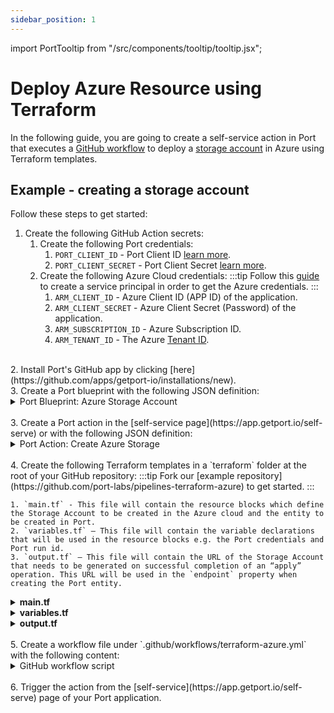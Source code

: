 ```yaml
---
sidebar_position: 1
---
```


import PortTooltip from "/src/components/tooltip/tooltip.jsx";

# Deploy Azure Resource using Terraform

In the following guide, you are going to create a self-service action in Port that executes a [GitHub workflow](/create-self-service-experiences/setup-backend/github-workflow/github-workflow.md) to deploy a [storage account](https://learn.microsoft.com/en-us/azure/storage/common/storage-account-overview) in Azure using Terraform templates.


## Example - creating a storage account

Follow these steps to get started:

1. Create the following GitHub Action secrets:
    1. Create the following Port credentials:
        1. `PORT_CLIENT_ID` - Port Client ID [learn more](/build-your-software-catalog/custom-integration/api/#get-api-token).
        2. `PORT_CLIENT_SECRET` - Port Client Secret [learn more](/build-your-software-catalog/custom-integration/api/#get-api-token).
    2. Create the following Azure Cloud credentials:
        :::tip
        Follow this [guide](https://learn.microsoft.com/en-us/azure/developer/terraform/get-started-cloud-shell-bash?tabs=bash#create-a-service-principal) to create a service principal in order to get the Azure credentials.
        :::
        1. `ARM_CLIENT_ID` - Azure Client ID (APP ID) of the application.
        2. `ARM_CLIENT_SECRET` - Azure Client Secret (Password) of the application.
        3. `ARM_SUBSCRIPTION_ID` - Azure Subscription ID.
        4. `ARM_TENANT_ID` - The Azure [Tenant ID](https://learn.microsoft.com/en-us/azure/azure-portal/get-subscription-tenant-id).
<br />
2. Install Port's GitHub app by clicking [here](https://github.com/apps/getport-io/installations/new).
<br />
3. Create a Port <PortTooltip id="blueprint">blueprint</PortTooltip> with the following JSON definition:

<details>
   <summary>Port Blueprint: Azure Storage Account</summary>
   :::note
   Keep in mind that this can be any blueprint you require; the provided example is just for reference.
   :::

```json showLineNumbers
{
    "identifier": "azureStorage",
    "title": "Azure Storage Account",
    "icon": "Azure",
    "schema": {
        "properties": {
            "storage_name": {
                "title": "Account Name",
                "type": "string",
                "minLength": 3,
                "maxLength": 63,
                "icon": "DefaultProperty"
            },
            "storage_location": {
                "icon": "DefaultProperty",
                "title": "Location",
                "type": "string"
            },
            "url": {
                "title": "URL",
                "format": "url",
                "type": "string",
                "icon": "DefaultProperty"
            }
        },
        "required": [
            "storage_name",
            "storage_location"
        ]
    },
    "mirrorProperties": {},
    "calculationProperties": {},
    "relations": {}
}
```

  </details>
<br />
3. Create a Port action in the [self-service page](https://app.getport.io/self-serve) or with the following JSON definition:

<details>

  <summary>Port Action: Create Azure Storage</summary>
   :::tip
- `<GITHUB-ORG>` - your GitHub organization or user name.
- `<GITHUB-REPO-NAME>` - your GitHub repository name.
:::


```json showLineNumbers
[
  {
    "identifier": "create_azure_storage",
    "title": "Create Azure Storage",
    "icon": "Github",
    "invocationMethod": {
      "type": "GITHUB",
      "org": "<GITHUB-ORG>",
      "repo": "<GITHUB-REPO-NAME>",
      "workflow": "terraform-azure.yml",
      "omitUserInputs": false,
      "omitPayload": false,
      "reportWorkflowStatus": true
    },
    "trigger": {
      "type": "self-service",
      "operation": "CREATE",
      "userInputs": {
        "properties": {
          "storage_name": {
            "title": "Storage Name",
            "icon": "Azure",
            "type": "string"
          },
          "storage_location": {
            "title": "Storage Location",
            "icon": "Azure",
            "type": "string",
            "default": "westus2"
          }
        },
        "required": [
          "storage_name"
        ],
        "order": [
          "storage_name",
          "storage_location"
        ]
      }
    },
    "description": "Execute a workflow that terraforms an azure resource",
    "requiredApproval": false
  }
]
```

</details>
<br />
4. Create the following Terraform templates in a `terraform` folder at the root of your GitHub repository:
    :::tip
    Fork our [example repository](https://github.com/port-labs/pipelines-terraform-azure) to get started.
    :::

    1. `main.tf` - This file will contain the resource blocks which define the Storage Account to be created in the Azure cloud and the entity to be created in Port.
    2. `variables.tf` – This file will contain the variable declarations that will be used in the resource blocks e.g. the Port credentials and Port run id.
    3. `output.tf` – This file will contain the URL of the Storage Account that needs to be generated on successful completion of an “apply” operation. This URL will be used in the `endpoint` property when creating the Port entity.

<details>
  <summary><b>main.tf</b></summary>

```hcl showLineNumbers title="main.tf"
terraform {
    required_providers {
        azurerm = {
            source  = "hashicorp/azurerm"
            version = "~> 3.0.2"
        }
        port = {
            source  = "port-labs/port-labs"
            version = "~> 1.0.0"
        }
    }

    required_version = ">= 1.1.0"
}

provider "azurerm" {

    features {}
}

provider "port" {
    client_id = var.port_client_id
    secret    = var.port_client_secret
}

resource "azurerm_storage_account" "storage_account" {
    name                = var.storage_account_name
    resource_group_name = var.resource_group_name

    location                 = var.location
    account_tier             = "Standard"
    account_replication_type = "LRS"
    account_kind             = "StorageV2"
}

resource "port_entity" "azure_storage_account" {
    count      = length(azurerm_storage_account.storage_account) > 0 ? 1 : 0
    identifier = var.storage_account_name
    title      = var.storage_account_name
    blueprint  = "azureStorage"
    run_id     = var.port_run_id
    properties = {
        string_props = {
        "storage_name"     = var.storage_account_name,
        "storage_location" = var.location,
        "endpoint"         = azurerm_storage_account.storage_account.primary_web_endpoint
        }
    }

    depends_on = [azurerm_storage_account.storage_account]
}
```

</details>

<details>
  
  <summary><b>variables.tf</b></summary>
  :::note
  Replace the default `resource_group_name` with a resource group from your Azure account. Check this [guide](https://learn.microsoft.com/en-us/azure/azure-resource-manager/management/manage-resource-groups-portal) to find your resource groups. You may also wish to set the default values of other variables.
  :::

```hcl showLineNumbers title="variables.tf"
variable "resource_group_name" {
    type        = string
    default     = "myTFResourceGroup"
    description = "RG name in Azure"
}

variable "location" {
    type        = string
    default     = "westus2"
    description = "RG location in Azure"
}

variable "storage_account_name" {
    type        = string
    description = "Storage Account name in Azure"
    default     = "demo"
}

variable "port_run_id" {
    type        = string
    description = "The runID of the action run that created the entity"
}

variable "port_client_id" {
    type        = string
    description = "The Port client ID"
}

variable "port_client_secret" {
    type        = string
    description = "The Port client secret"
}
```

</details>

<details>
<summary><b>output.tf</b></summary>
  
```hcl showLineNumbers title="output.tf"
output "endpoint_url" {
    value = azurerm_storage_account.storage_account.primary_web_endpoint
}
```

</details>
<br />
5. Create a workflow file under `.github/workflows/terraform-azure.yml` with the following content:

<details>

<summary>GitHub workflow script</summary>

```yaml showLineNumbers title="terraform-azure.yml"
name: "Terraform Infrastructure Change"

on: 
  workflow_dispatch:
    inputs:
      storage_name:
        required: true
        type: string
      storage_location:
        required: true
        type: string
      port_payload:
        required: true
        description:
            Port's payload, including details for who triggered the action and
            general context (blueprint, run id, etc...)
        type: string

env: 
  TF_LOG: INFO
  TF_INPUT: false
  # BUCKET_TF_STATE: # Uncomment this if you using a storage backend

jobs:
  terraform:
    name: "Deploy Azure Resource"
    runs-on: ubuntu-latest
    defaults:
      run:
        shell: bash
        working-directory: ./terraform


    steps:
      - name: Checkout the repository to the runner
        uses: actions/checkout@v2

      - name: Setup Terraform with specified version on the runner
        uses: hashicorp/setup-terraform@v2
        with:
          terraform_version: 1.6.0
      
      - name: Terraform init
        id: init
        run: terraform init
        # run: terraform init -backend-config="bucket=$BUCKET_TF_STATE" # Use this option instead if using a storage backend

      - name: Terraform format
        id: fmt
        run: terraform fmt -check
      
      - name: Terraform validate
        id: validate
        run: terraform validate

      - name: Run Terraform Plan and Apply (Azure)
        id: plan-azure
        env: 
            ARM_CLIENT_ID: ${{ secrets.ARM_CLIENT_ID }}
            ARM_CLIENT_SECRET: ${{ secrets.ARM_CLIENT_SECRET }}
            ARM_TENANT_ID: ${{ secrets.ARM_TENANT_ID }}
            ARM_SUBSCRIPTION_ID: ${{ secrets.ARM_SUBSCRIPTION_ID }}
            TF_VAR_port_client_id: ${{ secrets.PORT_CLIENT_ID }}
            TF_VAR_port_client_secret: ${{ secrets.PORT_CLIENT_SECRET }}
            TF_VAR_port_run_id: ${{fromJson(inputs.port_payload).context.runId}}
        run: |
          terraform plan \
            -input=false \
            -out=tfazure-${GITHUB_RUN_NUMBER}.tfplan \
            -var="storage_account_name=${{ github.event.inputs.storage_name }}" \
            -var="location=${{ github.event.inputs.storage_location }}" \
            -target=azurerm_storage_account.storage_account

          terraform apply -auto-approve -input=false tfazure-${GITHUB_RUN_NUMBER}.tfplan

      - name: Terraform Azure Status
        if: steps.plan-azure.outcome == 'failure'
        run: exit 1

      - name: Run Terraform Plan and Apply (Port)
        id: plan-port
        env: 
            ARM_CLIENT_ID: ${{ secrets.ARM_CLIENT_ID }}
            ARM_CLIENT_SECRET: ${{ secrets.ARM_CLIENT_SECRET }}
            ARM_TENANT_ID: ${{ secrets.ARM_TENANT_ID }}
            ARM_SUBSCRIPTION_ID: ${{ secrets.ARM_SUBSCRIPTION_ID }}
            TF_VAR_port_client_id: ${{ secrets.PORT_CLIENT_ID }}
            TF_VAR_port_client_secret: ${{ secrets.PORT_CLIENT_SECRET }}
            TF_VAR_port_run_id: ${{fromJson(inputs.port_payload).context.runId}}
        run: |
          terraform plan \
            -input=false \
            -out=tfport-${GITHUB_RUN_NUMBER}.tfplan \
            -var="storage_account_name=${{ github.event.inputs.storage_name }}" \
            -var="location=${{ github.event.inputs.storage_location }}"

          terraform apply -auto-approve -input=false tfport-${GITHUB_RUN_NUMBER}.tfplan

      - name: Terraform Port Status
        if: steps.plan-port.outcome == 'failure'
        run: exit 1

      - name: Create a log message
        uses: port-labs/port-github-action@v1
        with:
          clientId: ${{ secrets.PORT_CLIENT_ID }}
          clientSecret: ${{ secrets.PORT_CLIENT_SECRET }}
          baseUrl: https://api.getport.io
          operation: PATCH_RUN
          runId: ${{fromJson(inputs.port_payload).context.runId}}
          logMessage: Created ${{ inputs.storage_name }}
```

</details>
<br />
6. Trigger the action from the [self-service](https://app.getport.io/self-serve) page of your Port application.
